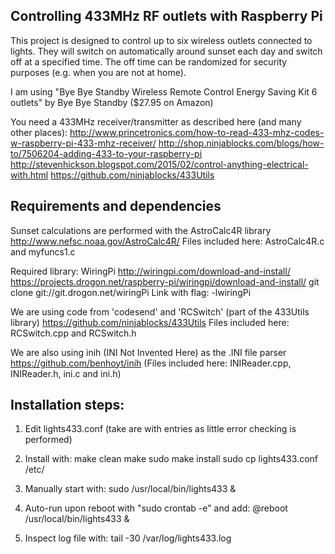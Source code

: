 Controlling 433MHz RF outlets with Raspberry Pi
-----------------------------------------------

This project is designed to control up to six wireless outlets connected to
lights. They will switch on automatically around sunset each day and switch 
off at a specified time. The off time can be randomized for security 
purposes (e.g. when you are not at home).  

I am using "Bye Bye Standby Wireless Remote Control Energy 
Saving Kit 6 outlets" by Bye Bye Standby ($27.95 on Amazon)

You need a 433MHz receiver/transmitter as described here (and many other places):
http://www.princetronics.com/how-to-read-433-mhz-codes-w-raspberry-pi-433-mhz-receiver/
http://shop.ninjablocks.com/blogs/how-to/7506204-adding-433-to-your-raspberry-pi
http://stevenhickson.blogspot.com/2015/02/control-anything-electrical-with.html
https://github.com/ninjablocks/433Utils

Requirements and dependencies 
-----------------------------

Sunset calculations are performed with the AstroCalc4R library
  http://www.nefsc.noaa.gov/AstroCalc4R/ 
  Files included here: AstroCalc4R.c and myfuncs1.c

Required library: WiringPi 
  http://wiringpi.com/download-and-install/
  https://projects.drogon.net/raspberry-pi/wiringpi/download-and-install/
  git clone git://git.drogon.net/wiringPi
  Link with flag: -lwiringPi

We are using code from 'codesend' and 'RCSwitch' (part of the 433Utils library)
  https://github.com/ninjablocks/433Utils
  Files included here: RCSwitch.cpp and RCSwitch.h

We are also using inih (INI Not Invented Here) as the .INI file parser
	https://github.com/benhoyt/inih
	(Files included here: INIReader.cpp, INIReader.h, ini.c and ini.h)

Installation steps:
-------------------

1. Edit lights433.conf
(take are with entries as little error checking is performed)

2. Install with:
	make clean
	make
	sudo make install 
	sudo cp lights433.conf /etc/

3. Manually start with:
	sudo /usr/local/bin/lights433 &

4. Auto-run upon reboot with "sudo crontab -e" and add:
  @reboot /usr/local/bin/lights433 &

5. Inspect log file with:
	tail -30  /var/log/lights433.log

	